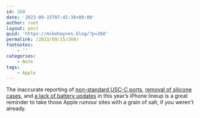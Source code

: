 ```yaml
---
id: 260
date: '2023-09-15T07:45:38+00:00'
author: root
layout: post
guid: 'https://mikehaynes.blog/?p=260'
permalink: /2023/09/15/260/
footnotes:
    - ''
categories:
    - Note
tags:
    - Apple
---
```


The inaccurate reporting of [non-standard USC-C ports](https://9to5mac.com/2023/09/15/iphone-15-usb-c-port-compatibility/), [removal of silicone cases](https://appleinsider.com/articles/23/09/10/apple-may-discontinue-silicone-iphone-case-in-eco-friendly-push), and [a lack of battery updates](https://www.androidauthority.com/iphone-15-battery-life-3363745/) in this year’s iPhone lineup is a great reminder to take those Apple rumour sites with a grain of salt, if you weren’t already.